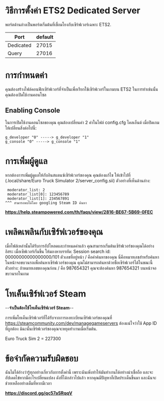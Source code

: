 # วิธีการตั้งค่า ETS2 Dedicated Server


พอร์ตด้านล่างเป็นพอร์ตเริ่มต้นที่เชื่อมโยงกับเซิร์ฟเวอร์เฉพาะ ETS2.

| Port     | default       |
|----------|---------------|
| Dedicated| 27015         |
| Query    | 27016         |

# การกำหนดค่า
คุณต้องสร้างไฟล์คอนฟิกเซิร์ฟเวอร์ที่จำเป็นเพื่อเรียกใช้เซิร์ฟเวอร์ในเกมบน ETS2 ในการทำเช่นนั้นคุณต้องเปิดใช้งานคอนโซล
## Enabling Console
ในการเปิดใช้งานคอนโซลของคุณ คุณต้องเปลี่ยนค่า 2 ค่าในไฟล์ config.cfg ไคลเอ็นต์ เมื่อปิดเกม ให้เปลี่ยนสิ่งต่อไปนี้:

    g_developer "0" -----> g_developer "1"
    g_console "0" -----> g_console "1"


# การเพิ่มผู้ดูแล

หากต้องการเพิ่มผู้ดูแลให้กับอินสแตนซ์เซิร์ฟเวอร์ของคุณ คุณต้องแก้ไข ให้เข้าไปที่ (.local/share/Euro Truck Simulator 2/server_config.sii)  ตัวอย่างที่เห็นด้านล่าง:

```
 moderator_list: 2
 moderator_list[0]: 123456789
 moderator_list[1]: 234567891
^^^ สามารถพบได้โดย googling Steam ID ค้นหา
```
**https://help.steampowered.com/th/faqs/view/2816-BE67-5B69-0FEC**

# เพลิดเพลินกับเซิร์ฟเวอร์ของคุณ
เมื่อไฟล์เหล่านั้นได้รับการอัปโหลดและกำหนดค่าแล้ว คุณสามารถเริ่มต้นเซิร์ฟเวอร์ของคุณได้อย่างอิสระ เมื่อเซิฟเวอร์เริ่มขึ้น ให้มองหาบรรทัด: Session search id: 00000000000000000/101 ตัวเลขที่อยู่หน้า / คือคำค้นหาของคุณ นี่คือหมายเลขสำหรับค้นหาในหน้าจอขบวนรถเพื่อค้นหาเซิร์ฟเวอร์ของคุณ คุณไม่สามารถค้นหาด้วยชื่อเซิร์ฟเวอร์ได้ในขณะนี้ ตัวอย่าง: ถ้าหมายเลขของคุณก่อน / คือ 987654321 คุณจะต้องค้นหา 987654321 บนหน้าจอขบวนรถในเกม

# โทเค็นเซิร์ฟเวอร์ Steam

 --**จำเป็นต้องใช้โทเค็นเซิร์ฟเวอร์ Steam**--
 
การเพิ่มโทเค็นเซิร์ฟเวอร์ที่ได้รับจากการลงทะเบียนเซิร์ฟเวอร์ของคุณที่ https://steamcommunity.com/dev/managegameservers ต้องแน่ใจว่าใช้ App ID ที่ถูกต้อง มิฉะนั้นเซิร์ฟเวอร์ของคุณจะหยุดทำงานเมื่อเริ่มต้น.

Euro Truck Sim 2 = 227300


# ข้อจำกัดความรับผิดชอบ
ฉันไม่ได้อ้างว่ารู้ทุกอย่างเกี่ยวกับการตั้งค่านี้ เพราะฉันเพิ่งทำให้มันทำงานได้อย่างน่าเชื่อถือ และจะอัปเดตไข่หากมีอะไรเปลี่ยนแปลง ดังที่ได้กล่าวไปแล้ว หากคุณมีปัญหาก็เปิดประเด็นขึ้นมา และฉันจะช่วยเหลืออย่างเต็มที่หากมีเวลา

**https://discord.gg/qc57aSRqqV**

